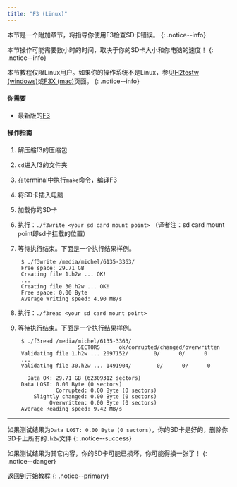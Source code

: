 ```yaml
---
title: "F3 (Linux)"
---
```


本节是一个附加章节，将指导你使用F3检查SD卡错误。
{: .notice--info}

本节操作可能需要数小时的时间，取决于你的SD卡大小和你电脑的速度！
{: .notice--info}

本节教程仅限Linux用户。如果你的操作系统不是Linux，参见[H2testw (windows)](h2testw-(windows))或[F3X (mac)](f3x-(mac))页面。
{: .notice--info}

#### 你需要

* 最新版的[F3](https://github.com/AltraMayor/f3/releases/latest)

#### 操作指南

1. 解压缩f3的压缩包
2. `cd`进入f3的文件夹
3. 在terminal中执行`make`命令，编译F3
4. 将SD卡插入电脑
5. 加载你的SD卡
6. 执行：`./f3write <your sd card mount point>` （译者注：sd card mount point即sd卡挂载的位置）
7. 等待执行结束。下面是一个执行结果样例。

		$ ./f3write /media/michel/6135-3363/
		Free space: 29.71 GB
		Creating file 1.h2w ... OK!
		...
		Creating file 30.h2w ... OK!
		Free space: 0.00 Byte
		Average Writing speed: 4.90 MB/s

8. 执行：`./f3read <your sd card mount point>`
9. 等待执行结束。下面是一个执行结果样例。

		$ ./f3read /media/michel/6135-3363/
		                  SECTORS      ok/corrupted/changed/overwritten
		Validating file 1.h2w ... 2097152/        0/      0/      0
		...
		Validating file 30.h2w ... 1491904/        0/      0/      0

		  Data OK: 29.71 GB (62309312 sectors)
		Data LOST: 0.00 Byte (0 sectors)
			       Corrupted: 0.00 Byte (0 sectors)
			Slightly changed: 0.00 Byte (0 sectors)
			     Overwritten: 0.00 Byte (0 sectors)
		Average Reading speed: 9.42 MB/s

---

如果测试结果为`Data LOST: 0.00 Byte (0 sectors)`，你的SD卡是好的，删除你SD卡上所有的`.h2w`文件
{: .notice--success}

如果测试结果为其它内容，你的SD卡可能已损坏，你可能得换一张了！
{: .notice--danger}

返回到[开始教程](get-started)
{: .notice--primary}
